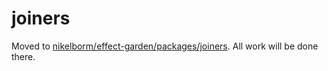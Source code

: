 # joiners

Moved to [nikelborm/effect-garden/packages/joiners](https://github.com/nikelborm/effect-garden/tree/main/packages/joiners). All work will be done there.
